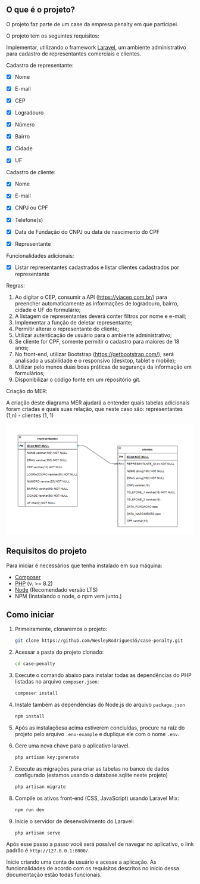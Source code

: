 ## O que é o projeto?

O projeto faz parte de um case da empresa penalty em que participei.

O projeto tem os seguintes requisitos:

Implementar, utilizando o framework [Laravel](https://laravel.com/), um ambiente 
administrativo para cadastro de representantes comerciais e clientes. 

Cadastro de representante:
- [x] Nome
- [x] E-mail
- [x] CEP
- [x] Logradouro
- [x] Número
- [x] Bairro
- [x] Cidade
- [x] UF


Cadastro de cliente:
- [x] Nome
- [x] E-mail
- [x] CNPJ ou CPF
- [x] Telefone(s)
- [x] Data de Fundação do CNPJ ou data de nascimento do CPF
- [x] Representante


Funcionalidades adicionais:
- [x] Listar representantes cadastrados e listar clientes cadastrados por representante

Regras:

1. Ao digitar o CEP, consumir a API (https://viacep.com.br/) para preencher 
automaticamente as informações de logradouro, bairro, cidade e UF do 
formulário; 
2. A listagem de representantes deverá conter filtros por nome e e-mail; 
3. Implementar a função de deletar representante; 
4. Permitir alterar o representante do cliente; 
5. Utilizar autenticação de usuário para o ambiente administrativo; 
6. Se cliente for CPF, somente permitir o cadastro para maiores de 18 anos; 
7. No front-end, utilizar Bootstrap (https://getbootstrap.com/), será analisado a 
usabilidade e o responsivo (desktop, tablet e mobile); 
8. Utilizar pelo menos duas boas práticas de segurança da informação em 
formulários; 
9. Disponibilizar o código fonte em um repositório git. 

Criação do MER:

A criação deste diagrama MER ajudará a entender quais tabelas adicionais foram criadas e quais suas relação, que neste caso são: representantes (1,n) - clientes (1, 1)

<img src="img-readme/mer.png" alt="mer" />


## Requisitos do projeto

Para iniciar é necessários que tenha instalado em sua máquina:
- [Composer](https://getcomposer.org/)
- [PHP](https://www.php.net/downloads) (v. >= 8.2)
- [Node](https://nodejs.org/en/) (Recomendado versão LTS)
- NPM (Instalando o node, o npm vem junto.)


## Como iniciar

1. Primeiramente, clonaremos o projeto:

    ```sh
    git clone https://github.com/WesleyRodrigues55/case-penalty.git
    ```

2. Acessar a pasta do projeto clonado:

    ```sh
    cd case-penalty
    ```

3. Execute o comando abaixo para instalar todas as dependências do PHP listadas no arquivo `composer.json`:

    ```sh
    composer install
    ```

4. Instale também as dependências do Node.js do arquivo `package.json`

    ```sh
    npm install
    ```

5. Após as instalaçõesa acima estiverem concluídas, procure na raíz do projeto pelo arquivo `.env-example` e duplique ele com o nome `.env`.


6. Gere uma nova chave para o aplicativo laravel.

    ```sh
    php artisan key:generate
    ```

7. Execute as migrações para criar as tabelas no banco de dados configurado (estamos usando o database.sqlite neste projeto)

    ```sh
    php artisan migrate
    ```

8. Compile os ativos front-end (CSS, JavaScript) usando Laravel Mix:

    ```sh
    npm run dev
    ```

7. Inicie o servidor de desenvolvimento do Laravel:

    ```sh
    php artisan serve
    ```


Após esse passo a passo você será possível de navegar no aplicativo, o link padrão é `http://127.0.0.1:8000/`.

Inicie criando uma conta de usuário e acesse a aplicação. As funcionalidades de acordo com os requisitos descritos no início dessa documentação estão todas funcionais.